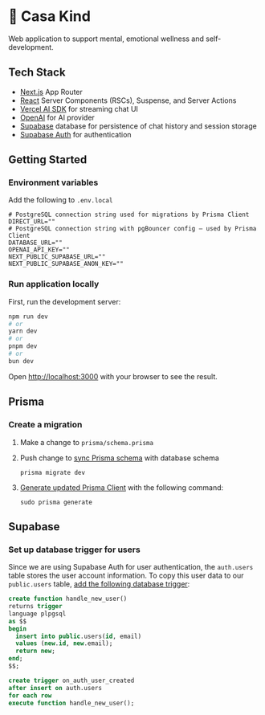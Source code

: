 # 🤍 Casa Kind

Web application to support mental, emotional wellness and self-development.

## Tech Stack

- [Next.js](https://nextjs.org) App Router
- [React](https://react.dev) Server Components (RSCs), Suspense, and Server Actions
- [Vercel AI SDK](https://sdk.vercel.ai/docs) for streaming chat UI
- [OpenAI](https://openai.com/) for AI provider
- [Supabase](https://supabase.com/) database for persistence of chat history and session storage 
- [Supabase Auth](https://supabase.com/docs/guides/auth/auth-helpers/nextjs) for authentication

## Getting Started

### Environment variables

Add the following to `.env.local`

```
# PostgreSQL connection string used for migrations by Prisma Client
DIRECT_URL=""
# PostgreSQL connection string with pgBouncer config — used by Prisma Client
DATABASE_URL=""
OPENAI_API_KEY=""
NEXT_PUBLIC_SUPABASE_URL=""
NEXT_PUBLIC_SUPABASE_ANON_KEY=""
```

### Run application locally 

First, run the development server:

```bash
npm run dev
# or
yarn dev
# or
pnpm dev
# or
bun dev
```

Open [http://localhost:3000](http://localhost:3000) with your browser to see the result.

## Prisma

### Create a migration

1. Make a change to `prisma/schema.prisma`

2. Push change to [sync Prisma schema](https://www.prisma.io/docs/concepts/components/prisma-migrate/mental-model) with database schema

    ```
    prisma migrate dev
    ```

3. [Generate updated Prisma Client](https://www.prisma.io/docs/concepts/components/prisma-client/working-with-prismaclient/generating-prisma-client) with the following command:

    ```
    sudo prisma generate
    ```

## Supabase

### Set up database trigger for users

Since we are using Supabase Auth for user authentication, the `auth.users` table stores the user account information. To copy this user data to our `public.users` table, [add the following database trigger](https://github.com/orgs/supabase/discussions/306):

```SQL
create function handle_new_user()
returns trigger
language plpgsql
as $$
begin
  insert into public.users(id, email)
  values (new.id, new.email);
  return new;
end;
$$;

create trigger on_auth_user_created
after insert on auth.users
for each row
execute function handle_new_user();
```